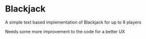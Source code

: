 # Blackjack
A simple text based implementation of Blackjack for up to 8 players

Needs some more improvement to the code for a better UX
